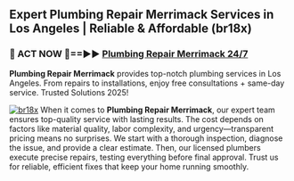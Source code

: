 ## Expert Plumbing Repair Merrimack Services in Los Angeles | Reliable & Affordable (br18x)  

<h3>🚿 ACT NOW 🌟==►► <a href="https://tinyurl.com/2ne6vx2x" rel="nofollow">Plumbing Repair Merrimack 24/7</a></h3>

**Plumbing Repair Merrimack** provides top-notch plumbing services in Los Angeles. From repairs to installations, enjoy free consultations + same-day service. Trusted Solutions 2025!

[![br18x](https://i.imgur.com/4PFF4AK.jpeg)](https://tinyurl.com/2ne6vx2x)
When it comes to **Plumbing Repair Merrimack**, our expert team ensures top-quality service with lasting results. The cost depends on factors like material quality, labor complexity, and urgency—transparent pricing means no surprises. We start with a thorough inspection, diagnose the issue, and provide a clear estimate. Then, our licensed plumbers execute precise repairs, testing everything before final approval. Trust us for reliable, efficient fixes that keep your home running smoothly.